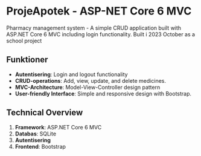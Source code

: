 # ProjeApotek - ASP-NET Core 6 MVC

Pharmacy management system - A simple CRUD application built with ASP.NET Core 6 MVC including login functionality.
Built i 2023 October as a school project

## Funktioner

- **Autentisering**: Login and logout functionality
- **CRUD-operations**: Add, view, update, and delete medicines.
- **MVC-Architecture**: Model-View-Controller design pattern
- **User-friendly Interface**: Simple and responsive design with Bootstrap.

## Technical Overview

1. **Framework**: ASP.NET Core 6 MVC
2. **Databas**: SQLite
3. **Autentisering**
4. **Frontend**: Bootstrap

